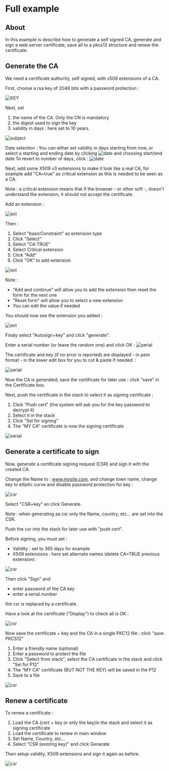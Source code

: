 Full example
===============

About
-----

In this example is describe how to generate a self signed CA, generate and sign a web server certificate, save all to a pkcs12 structure and renew the certificate.


Generate the CA
---------------

We need a certificate authority, self signed, with x509 extensions of a CA.

First, choose a rsa key of 2048 bits with a password protection : 

![KEY](img/1-fullex.jpg)

Next, set 

1) the name of the CA. Only the CN is mandatory
2) the digest used to sign the key
3) validity in days : here set to 10 years. 

![subject](img/7-fullex.jpg)

Date selection : You can either set validity in days starting from now, or select a starting and ending date by clicking ![date](img/3-fullex.jpg) and choosing start/end date
To revert to number of days, click :  ![date](img/5-fullex.jpg)

Next, add some X509 v3 extensions to make it look like a real CA, for example add "CA=true" as critical extension as this is needed to be seen as a CA.

Note : a critical extension means that if the browser - or other soft -, doesn't understand the extension, it should not accept the certificate.

Add an extension : 

![ext](img/9-fullex.jpg)

Then : 

1) Select "basicConstraint" as extension type
2) Click "Select"
3) Select "CA:TRUE"
4) Select Critical extension
5) Click "Add"
6) Click "OK" to add extension

![ext](img/11-fullex.jpg)

Note : 

* "Add and continue" will allow you to add the extension then reset the form for the next one
* "Reset form" will allow you to select a new extension
* You can edit the value if needed

You should now see the extension you added :

![ext](img/12-fullex.jpg)

Finaly select "Autosign+key" and click "generate".

Enter a serial number (or leave the random one) and click OK : ![serial](img/20-fullex.jpg)

The certificate and key (if no error is reported) are displayed - in pem format - in the lower edit box for you to cut & paste if needed. :

![serial](img/22-fullex.jpg)

Now the CA is generated, save the certificate for later use : click "save" in the Certificate box.

Next, push the certificate in the stack to select it as signing certificate : 

1) Click "Push cert" (the system will ask you for the key password to decrypt it)
2) Select it in the stack
3) Click "Sel for signing"
4) The "MY CA" certificate is now the signing certificate

![serial](img/24-fullex.jpg)

Generate a certificate to sign
------------------------------

Now, generate a certificate signing request (CSR) and sign it with the created CA.

Change the Name to : www.mysite.com, and change town name, change key to elliptic curve and disable password protection for key :

![csr](img/30-fullex.jpg)

Select "CSR+key" an click Generate.

Note : when generating aa csr only the Name, country, etc... are set into the CSR.

Push the csr into the stack for later use with "push cert".

Before signing, you must set : 

* Validity : set to 365 days for example
* X509 extensions : here set alternate names (delete CA=TRUE previous extension) :

![csr](img/32-fullex.jpg)

Then click "Sign" and 
* enter password of the CA key
* enter a serial number

the csr is replaced by a certificate.

Have a look at the certificate ("Display") to check all is OK : 

![csr](img/34-fullex.jpg)

Now save the certificate + key and the CA in a single PKC12 file : click "save PKCS12"

1) Enter a friendly name (optional)
2) Enter a password to protect the file
3) Click "Select from stack", select the CA certificate in the stack and click "Sel for P12"
4) The "MY CA" certificate (BUT NOT THE KEY) will be saved in the P12
5) Save to a file

![csr](img/36-fullex.jpg)

Renew a certificate
-------------------- 

To renew a certificate : 
1) Load the CA (cert + key or only the key)in the stack and select it as signing certificate
2) Load the certificate to renew in main window
3) Set Name, Country, etc...
4) Select "CSR (existing key)" and click Generate

Then setup validity, X509 extensions and sign it again as before. 

![csr](img/40-fullex.jpg)